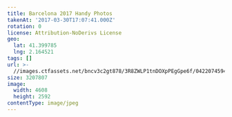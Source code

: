 ```yaml
---
title: Barcelona 2017 Handy Photos
takenAt: '2017-03-30T17:07:41.000Z'
rotation: 0
license: Attribution-NoDerivs License
geo:
  lat: 41.399785
  lng: 2.164521
tags: []
url: >-
  //images.ctfassets.net/bncv3c2gt878/3R8ZWLP1tnDOXpPEgGpe6f/0422074594260cf6d81d2a76ad6c043e/barcelona-2017-handy-photos_33293153403_o
size: 3207807
image:
  width: 4608
  height: 2592
contentType: image/jpeg
---
```


